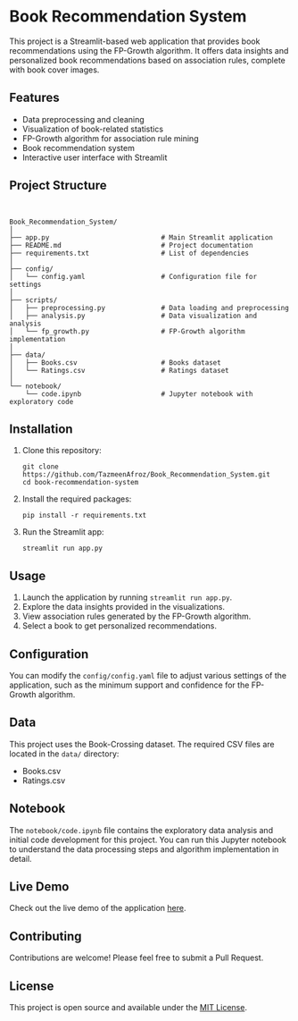 # Book Recommendation System

This project is a Streamlit-based web application that provides book recommendations using the FP-Growth algorithm. It offers data insights and personalized book recommendations based on association rules, complete with book cover images.

## Features

- Data preprocessing and cleaning
- Visualization of book-related statistics
- FP-Growth algorithm for association rule mining
- Book recommendation system
- Interactive user interface with Streamlit

## Project Structure

```


Book_Recommendation_System/
│
├── app.py                            # Main Streamlit application
├── README.md                         # Project documentation
├── requirements.txt                  # List of dependencies
│
├── config/
│   └── config.yaml                   # Configuration file for settings
│
├── scripts/
│   ├── preprocessing.py              # Data loading and preprocessing
│   ├── analysis.py                   # Data visualization and analysis
│   └── fp_growth.py                  # FP-Growth algorithm implementation
│
├── data/
│   ├── Books.csv                     # Books dataset
│   └── Ratings.csv                   # Ratings dataset
│
└── notebook/
    └── code.ipynb                    # Jupyter notebook with exploratory code
```

## Installation

1. Clone this repository:
   ```
   git clone https://github.com/TazmeenAfroz/Book_Recommendation_System.git
   cd book-recommendation-system
   ```

2. Install the required packages:
   ```
   pip install -r requirements.txt
   ```

3. Run the Streamlit app:
   ```
   streamlit run app.py
   ```

## Usage

1. Launch the application by running `streamlit run app.py`.
2. Explore the data insights provided in the visualizations.
3. View association rules generated by the FP-Growth algorithm.
4. Select a book to get personalized recommendations.

## Configuration

You can modify the `config/config.yaml` file to adjust various settings of the application, such as the minimum support and confidence for the FP-Growth algorithm.

## Data

This project uses the Book-Crossing dataset. The required CSV files are located in the `data/` directory:
- Books.csv
- Ratings.csv

## Notebook

The `notebook/code.ipynb` file contains the exploratory data analysis and initial code development for this project. You can run this Jupyter notebook to understand the data processing steps and algorithm implementation in detail.

## Live Demo

Check out the live demo of the application [here](https://bookrecommendationsystem-jouaalaumc9xhhevnfvcba.streamlit.app/).

## Contributing

Contributions are welcome! Please feel free to submit a Pull Request.

## License

This project is open source and available under the [MIT License](LICENSE).
